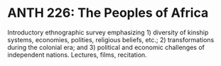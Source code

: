 # ANTH 226: The Peoples of Africa

Introductory ethnographic survey emphasizing 1) diversity of kinship systems, economies, polities, religious beliefs, etc.; 2) transformations during the colonial era; and 3) political and economic challenges of independent nations. Lectures, films, recitation.